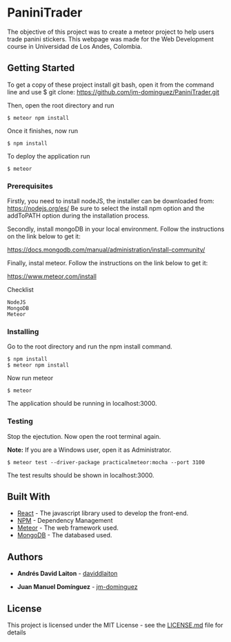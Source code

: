 # PaniniTrader

The objective of this project was to create a  meteor project to help users trade panini stickers. This webpage was made for the Web Development course in Universidad de Los Andes, Colombia.

## Getting Started
To get a copy of these project install git bash, open it from the command line and use 
$ git clone: https://github.com/jm-dominguez/PaniniTrader.git

Then, open the root directory and run

```
$ meteor npm install
```

Once it finishes, now run

```
$ npm install
```

To deploy the application run
```
$ meteor
```


### Prerequisites

Firstly, you need to install nodeJS, the installer can be downloaded from: https://nodejs.org/es/
Be sure to select the install npm option and the addToPATH option during the installation process.

Secondly, install mongoDB in your local environment. Follow the instructions on the link below to get it:

https://docs.mongodb.com/manual/administration/install-community/

Finally, instal meteor. Follow the instructions on the link below to get it:

https://www.meteor.com/install

Checklist
```
NodeJS
MongoDB
Meteor
```

### Installing

Go to the root directory and run the npm install command.

```
$ npm install
$ meteor npm install
```

Now run meteor

```
$ meteor
```

The application should be running in localhost:3000.

### Testing 

Stop the ejectution. Now open the root terminal again.

**Note:** If you are a Windows user, open it as Administrator.

```
$ meteor test --driver-package practicalmeteor:mocha --port 3100
```

The test results should be shown in localhost:3000.

## Built With

* [React](https://reactjs.org/) - The javascript library used to develop the front-end.
* [NPM](https://www.npmjs.com/) - Dependency Management
* [Meteor](https://www.meteor.com/) - The web framework used.
* [MongoDB](https://www.mongodb.com/es) - The databased used.


## Authors

* **Andrés David Laiton** - [daviddlaiton](https://github.com/daviddlaiton)

* **Juan Manuel Domínguez** - [jm-dominguez](https://github.com/jm-dominguez/jm-dominguez.github.io)



## License

This project is licensed under the MIT License - see the [LICENSE.md](LICENSE) file for details